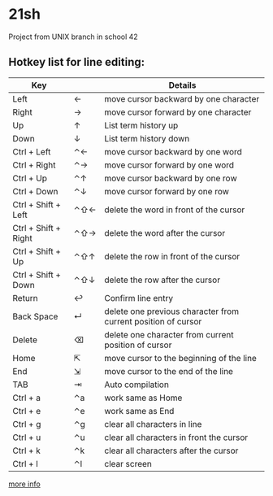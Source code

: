# 21sh
Project from UNIX branch in school 42

## Hotkey list for line editing:

| Key |  | Details |
| --- | --- | --- |
| Left | ← | move cursor backward by one character |
| Right | → | move cursor forward by one character |
| Up | ↑ | List term history up |
| Down | ↓ | List term history down |
| Ctrl + Left | ⌃← | move cursor backward by one word |
| Ctrl + Right | ⌃→ | move cursor forward by one word |
| Ctrl + Up | ⌃↑ | move cursor backward by one row |
| Ctrl + Down | ⌃↓ | move cursor forward by one row |
| Ctrl + Shift + Left | ⌃⇧← | delete the word in front of the cursor |
| Ctrl + Shift + Right | ⌃⇧→ | delete the word after the cursor |
| Ctrl + Shift + Up | ⌃⇧↑ | delete the row in front of the cursor |
| Ctrl + Shift + Down | ⌃⇧↓ | delete the row after the cursor |
| Return | ↩ | Confirm line entry |
| Back Space | ↵ | delete one previous character from current position of cursor |
| Delete | ⌫ | delete one character from current position of cursor |
| Home | ⇱  | move cursor to the beginning of the line |
| End | ⇲  | move cursor to the end of the line |
| TAB | ⇥ | Auto compilation |
| Ctrl + a | ⌃a | work same as Home |
| Ctrl + e | ⌃e | work same as End |
| Ctrl + g | ⌃g | clear all characters in line |
| Ctrl + u | ⌃u | clear all characters in front the cursor |
| Ctrl + k | ⌃k | clear all characters after the cursor |
| Ctrl + l | ⌃l | clear screen |

[more info](https://github.com/prippa/21sh/blob/master/21sh.en.pdf)

